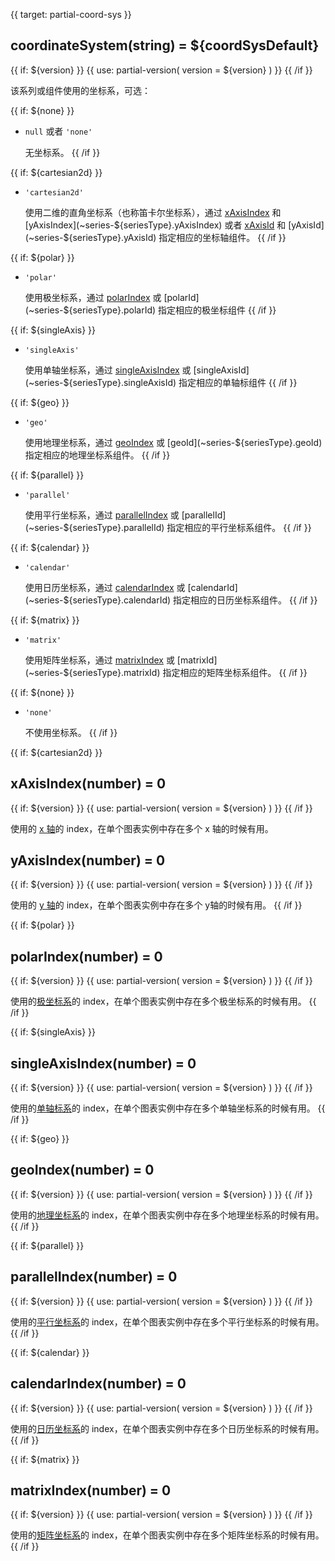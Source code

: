 
{{ target: partial-coord-sys }}

## coordinateSystem(string) = ${coordSysDefault}

{{ if: ${version} }}
{{ use: partial-version(
    version = ${version}
) }}
{{ /if }}

该系列或组件使用的坐标系，可选：

{{ if: ${none} }}
+ `null` 或者 `'none'`

    无坐标系。
{{ /if }}

{{ if: ${cartesian2d} }}
+ `'cartesian2d'`

    使用二维的直角坐标系（也称笛卡尔坐标系），通过 [xAxisIndex](~series-${seriesType}.xAxisIndex) 和 [yAxisIndex](~series-${seriesType}.yAxisIndex) 或者 [xAxisId](~series-${seriesType}.xAxisId) 和 [yAxisId](~series-${seriesType}.yAxisId) 指定相应的坐标轴组件。
{{ /if }}

{{ if: ${polar} }}
+ `'polar'`

    使用极坐标系，通过 [polarIndex](~series-${seriesType}.polarIndex) 或 [polarId](~series-${seriesType}.polarId) 指定相应的极坐标组件
{{ /if }}

{{ if: ${singleAxis} }}
+ `'singleAxis'`

    使用单轴坐标系，通过 [singleAxisIndex](~series-${seriesType}.singleAxisIndex) 或 [singleAxisId](~series-${seriesType}.singleAxisId) 指定相应的单轴标组件
{{ /if }}

{{ if: ${geo} }}
+ `'geo'`

    使用地理坐标系，通过 [geoIndex](~series-${seriesType}.geoIndex) 或 [geoId](~series-${seriesType}.geoId) 指定相应的地理坐标系组件。
{{ /if }}

{{ if: ${parallel} }}
+ `'parallel'`

    使用平行坐标系，通过 [parallelIndex](~series-${seriesType}.parallelIndex) 或 [parallelId](~series-${seriesType}.parallelId) 指定相应的平行坐标系组件。
{{ /if }}

{{ if: ${calendar} }}
+ `'calendar'`

    使用日历坐标系，通过 [calendarIndex](~series-${seriesType}.calendarIndex) 或 [calendarId](~series-${seriesType}.calendarId) 指定相应的日历坐标系组件。
{{ /if }}

{{ if: ${matrix} }}
+ `'matrix'`

    使用矩阵坐标系，通过 [matrixIndex](~series-${seriesType}.matrixIndex) 或 [matrixId](~series-${seriesType}.matrixId) 指定相应的矩阵坐标系组件。
{{ /if }}

{{ if: ${none} }}
+ `'none'`

    不使用坐标系。
{{ /if }}

{{ if: ${cartesian2d} }}
## xAxisIndex(number) = 0

{{ if: ${version} }}
{{ use: partial-version(
    version = ${version}
) }}
{{ /if }}

使用的 [x 轴](~xAxis)的 index，在单个图表实例中存在多个 x 轴的时候有用。

## yAxisIndex(number) = 0

{{ if: ${version} }}
{{ use: partial-version(
    version = ${version}
) }}
{{ /if }}

使用的 [y 轴](~yAxis)的 index，在单个图表实例中存在多个 y轴的时候有用。
{{ /if }}

{{ if: ${polar} }}
## polarIndex(number) = 0

{{ if: ${version} }}
{{ use: partial-version(
    version = ${version}
) }}
{{ /if }}

使用的[极坐标系](~polar)的 index，在单个图表实例中存在多个极坐标系的时候有用。
{{ /if }}

{{ if: ${singleAxis} }}
## singleAxisIndex(number) = 0

{{ if: ${version} }}
{{ use: partial-version(
    version = ${version}
) }}
{{ /if }}

使用的[单轴标系](~singleAxis)的 index，在单个图表实例中存在多个单轴坐标系的时候有用。
{{ /if }}

{{ if: ${geo} }}
## geoIndex(number) = 0

{{ if: ${version} }}
{{ use: partial-version(
    version = ${version}
) }}
{{ /if }}

使用的[地理坐标系](~geo)的 index，在单个图表实例中存在多个地理坐标系的时候有用。
{{ /if }}

{{ if: ${parallel} }}
## parallelIndex(number) = 0

{{ if: ${version} }}
{{ use: partial-version(
    version = ${version}
) }}
{{ /if }}

使用的[平行坐标系](~parallel)的 index，在单个图表实例中存在多个平行坐标系的时候有用。
{{ /if }}

{{ if: ${calendar} }}
## calendarIndex(number) = 0

{{ if: ${version} }}
{{ use: partial-version(
    version = ${version}
) }}
{{ /if }}

使用的[日历坐标系](~calendar)的 index，在单个图表实例中存在多个日历坐标系的时候有用。
{{ /if }}

{{ if: ${matrix} }}
## matrixIndex(number) = 0

{{ if: ${version} }}
{{ use: partial-version(
    version = ${version}
) }}
{{ /if }}

使用的[矩阵坐标系](~matrix)的 index，在单个图表实例中存在多个矩阵坐标系的时候有用。
{{ /if }}

